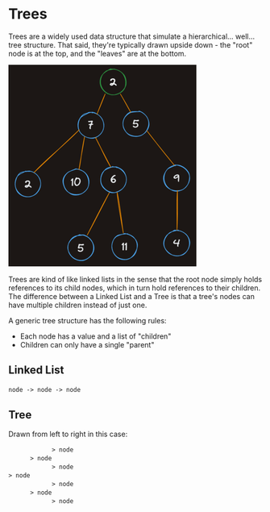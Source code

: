 # Trees

Trees are a widely used data structure that simulate a hierarchical... well... tree structure. That said, they're typically drawn upside down - the "root" node is at the top, and the "leaves" are at the bottom.

![trees](1.png)

Trees are kind of like linked lists in the sense that the root node simply holds references to its child nodes, which in turn hold references to their children. The difference between a Linked List and a Tree is that a tree's nodes can have multiple children instead of just one.

A generic tree structure has the following rules:

- Each node has a value and a list of "children"
- Children can only have a single "parent"

## Linked List

```txt
node -> node -> node
```

## Tree

Drawn from left to right in this case:

```txt
            > node
      > node
            > node
> node
            > node
      > node
            > node
```
